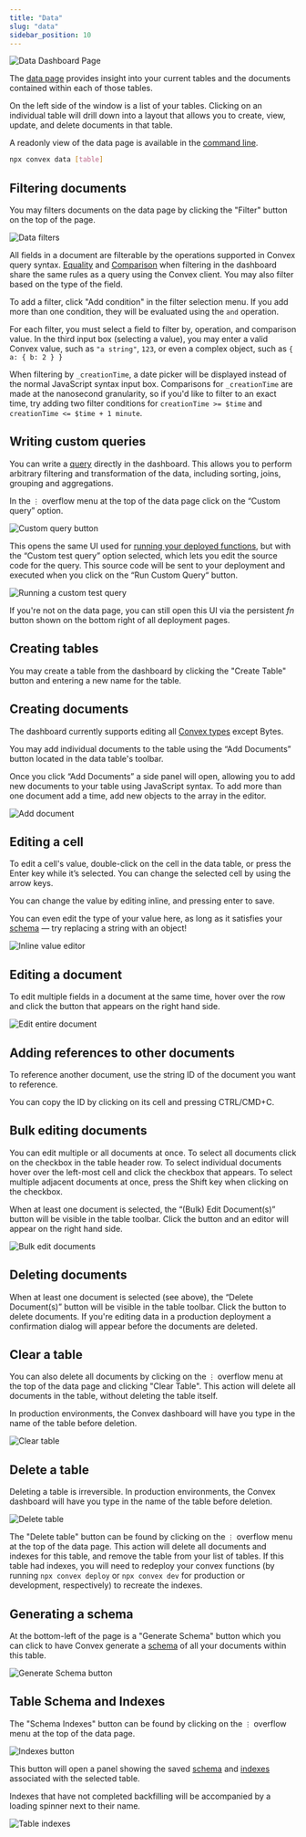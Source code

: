 ```yaml
---
title: "Data"
slug: "data"
sidebar_position: 10
---
```


![Data Dashboard Page](/screenshots/data.png)

The [data page](https://dashboard.convex.dev/deployment/data) provides insight
into your current tables and the documents contained within each of those
tables.

On the left side of the window is a list of your tables. Clicking on an
individual table will drill down into a layout that allows you to create, view,
update, and delete documents in that table.

A readonly view of the data page is available in the
[command line](/docs/cli.md#display-data-from-tables).

```sh
npx convex data [table]
```

## Filtering documents

You may filters documents on the data page by clicking the "Filter" button on
the top of the page.

![Data filters](/screenshots/data_filters.png)

All fields in a document are filterable by the operations supported in Convex
query syntax. [Equality](/docs/database/reading-data.mdx#equality-conditions)
and [Comparison](/docs/database/reading-data.mdx#comparisons) when filtering in
the dashboard share the same rules as a query using the Convex client. You may
also filter based on the type of the field.

To add a filter, click "Add condition" in the filter selection menu. If you add
more than one condition, they will be evaluated using the `and` operation.

For each filter, you must select a field to filter by, operation, and comparison
value. In the third input box (selecting a value), you may enter a valid Convex
value, such as `"a string"`, `123`, or even a complex object, such as
`{ a: { b: 2 } }`

<Admonition type="note">

When filtering by `_creationTime`, a date picker will be displayed instead of
the normal JavaScript syntax input box. Comparisons for `_creationTime` are made
at the nanosecond granularity, so if you'd like to filter to an exact time, try
adding two filter conditions for `creationTime >= $time` and
`creationTime <= $time + 1 minute`.

</Admonition>

## Writing custom queries

You can write a [query](/docs/database/reading-data.mdx) directly in the
dashboard. This allows you to perform arbitrary filtering and transformation of
the data, including sorting, joins, grouping and aggregations.

In the `⋮` overflow menu at the top of the data page click on the “Custom query”
option.

<img
    src="/screenshots/data_custom_query.png"
    alt="Custom query button"
    width={250}
/>

This opens the same UI used for
[running your deployed functions](/docs/dashboard/deployments/functions.md#running-functions),
but with the “Custom test query” option selected, which lets you edit the source
code for the query. This source code will be sent to your deployment and
executed when you click on the “Run Custom Query“ button.

![Running a custom test query](/screenshots/data_custom_query_runner.png)

If you're not on the data page, you can still open this UI via the persistent
_fn_ button shown on the bottom right of all deployment pages.

## Creating tables

You may create a table from the dashboard by clicking the "Create Table" button
and entering a new name for the table.

## Creating documents

<Admonition type="note">

The dashboard currently supports editing all
[Convex types](/docs/database/types.md) except Bytes.

</Admonition>

You may add individual documents to the table using the “Add Documents” button
located in the data table's toolbar.

Once you click “Add Documents” a side panel will open, allowing you to add new
documents to your table using JavaScript syntax. To add more than one document
add a time, add new objects to the array in the editor.

![Add document](/screenshots/data_add_document.png)

## Editing a cell

To edit a cell's value, double-click on the cell in the data table, or press the
Enter key while it’s selected. You can change the selected cell by using the
arrow keys.

You can change the value by editing inline, and pressing enter to save.

<Admonition type="note">

You can even edit the type of your value here, as long as it satisfies your
[schema](/docs/database/schemas.mdx) — try replacing a string with an object!

</Admonition>

![Inline value editor](/screenshots/data_edit_inline.png)

## Editing a document

To edit multiple fields in a document at the same time, hover over the row and
click the button that appears on the right hand side.

![Edit entire document](/screenshots/data_edit_document.gif)

## Adding references to other documents

To reference another document, use the string ID of the document you want to
reference.

You can copy the ID by clicking on its cell and pressing CTRL/CMD+C.

## Bulk editing documents

You can edit multiple or all documents at once. To select all documents click on
the checkbox in the table header row. To select individual documents hover over
the left-most cell and click the checkbox that appears. To select multiple
adjacent documents at once, press the Shift key when clicking on the checkbox.

When at least one document is selected, the “(Bulk) Edit Document(s)” button
will be visible in the table toolbar. Click the button and an editor will appear
on the right hand side.

![Bulk edit documents](/screenshots/data_bulk_edit.png)

## Deleting documents

When at least one document is selected (see above), the “Delete Document(s)”
button will be visible in the table toolbar. Click the button to delete
documents. If you're editing data in a production deployment a confirmation
dialog will appear before the documents are deleted.

## Clear a table

You can also delete all documents by clicking on the `⋮` overflow menu at the
top of the data page and clicking "Clear Table". This action will delete all
documents in the table, without deleting the table itself.

In production environments, the Convex dashboard will have you type in the name
of the table before deletion.

![Clear table](/screenshots/data_clear_table.png)

## Delete a table

<Admonition type="caution" title="This is a permanent action">

Deleting a table is irreversible. In production environments, the Convex
dashboard will have you type in the name of the table before deletion.

</Admonition>

![Delete table](/screenshots/data_delete_table.png)

The "Delete table" button can be found by clicking on the `⋮` overflow menu at
the top of the data page. This action will delete all documents and indexes for
this table, and remove the table from your list of tables. If this table had
indexes, you will need to redeploy your convex functions (by running
`npx convex deploy` or `npx convex dev` for production or development,
respectively) to recreate the indexes.

## Generating a schema

At the bottom-left of the page is a "Generate Schema" button which you can click
to have Convex generate a [schema](/docs/database/schemas.mdx) of all your
documents within this table.

![Generate Schema button](/screenshots/generate_schema.png)

## Table Schema and Indexes

The "Schema Indexes" button can be found by clicking on the `⋮` overflow menu at
the top of the data page.

![Indexes button](/screenshots/schema_and_indexes_button.png)

This button will open a panel showing the saved
[schema](/docs/database/schemas.mdx) and
[indexes](/docs/database/indexes/indexes.md) associated with the selected table.

Indexes that have not completed backfilling will be accompanied by a loading
spinner next to their name.

![Table indexes](/screenshots/indexes.png)

